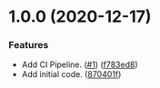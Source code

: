 # 1.0.0 (2020-12-17)


### Features

* Add CI Pipeline. ([#1](https://github.com/alex-airbnb/golang_spike_project/issues/1)) ([f783ed8](https://github.com/alex-airbnb/golang_spike_project/commit/f783ed8729984a3fbc2a110eeaeb3a93373e585a))
* Add initial code. ([870401f](https://github.com/alex-airbnb/golang_spike_project/commit/870401fc64b59894bf5aeeed593515e145d52b1e))

